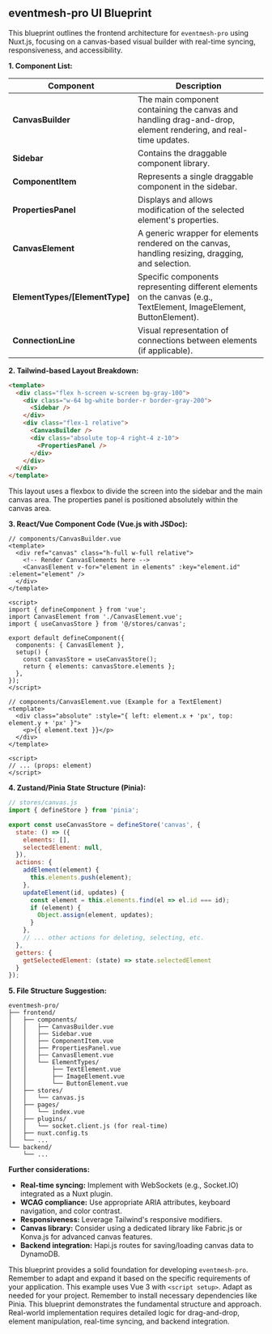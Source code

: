 ## eventmesh-pro UI Blueprint

This blueprint outlines the frontend architecture for `eventmesh-pro` using Nuxt.js, focusing on a canvas-based visual builder with real-time syncing, responsiveness, and accessibility.

**1. Component List:**

| Component | Description |
|---|---|
| **CanvasBuilder** | The main component containing the canvas and handling drag-and-drop, element rendering, and real-time updates. |
| **Sidebar** | Contains the draggable component library. |
| **ComponentItem** | Represents a single draggable component in the sidebar. |
| **PropertiesPanel** | Displays and allows modification of the selected element's properties. |
| **CanvasElement** | A generic wrapper for elements rendered on the canvas, handling resizing, dragging, and selection. |
| **ElementTypes/[ElementType]** | Specific components representing different elements on the canvas (e.g., TextElement, ImageElement, ButtonElement). |
| **ConnectionLine** | Visual representation of connections between elements (if applicable). |


**2. Tailwind-based Layout Breakdown:**

```html
<template>
  <div class="flex h-screen w-screen bg-gray-100">
    <div class="w-64 bg-white border-r border-gray-200">
      <Sidebar />
    </div>
    <div class="flex-1 relative">
      <CanvasBuilder />
      <div class="absolute top-4 right-4 z-10">
        <PropertiesPanel />
      </div>
    </div>
  </div>
</template>
```

This layout uses a flexbox to divide the screen into the sidebar and the main canvas area. The properties panel is positioned absolutely within the canvas area.


**3. React/Vue Component Code (Vue.js with JSDoc):**

```vue
// components/CanvasBuilder.vue
<template>
  <div ref="canvas" class="h-full w-full relative">
    <!-- Render CanvasElements here -->
    <CanvasElement v-for="element in elements" :key="element.id" :element="element" />
  </div>
</template>

<script>
import { defineComponent } from 'vue';
import CanvasElement from './CanvasElement.vue';
import { useCanvasStore } from '@/stores/canvas';

export default defineComponent({
  components: { CanvasElement },
  setup() {
    const canvasStore = useCanvasStore();
    return { elements: canvasStore.elements };
  },
});
</script>

// components/CanvasElement.vue (Example for a TextElement)
<template>
  <div class="absolute" :style="{ left: element.x + 'px', top: element.y + 'px' }">
    <p>{{ element.text }}</p>
  </div>
</template>

<script>
// ... (props: element)
</script>
```


**4. Zustand/Pinia State Structure (Pinia):**

```javascript
// stores/canvas.js
import { defineStore } from 'pinia';

export const useCanvasStore = defineStore('canvas', {
  state: () => ({
    elements: [],
    selectedElement: null,
  }),
  actions: {
    addElement(element) {
      this.elements.push(element);
    },
    updateElement(id, updates) {
      const element = this.elements.find(el => el.id === id);
      if (element) {
        Object.assign(element, updates);
      }
    },
    // ... other actions for deleting, selecting, etc.
  },
  getters: {
    getSelectedElement: (state) => state.selectedElement
  }
});

```


**5. File Structure Suggestion:**

```
eventmesh-pro/
├── frontend/
│   ├── components/
│   │   ├── CanvasBuilder.vue
│   │   ├── Sidebar.vue
│   │   ├── ComponentItem.vue
│   │   ├── PropertiesPanel.vue
│   │   ├── CanvasElement.vue
│   │   └── ElementTypes/
│   │       ├── TextElement.vue
│   │       ├── ImageElement.vue
│   │       └── ButtonElement.vue
│   ├── stores/
│   │   └── canvas.js
│   ├── pages/
│   │   └── index.vue
│   ├── plugins/
│   │   └── socket.client.js (for real-time)
│   ├── nuxt.config.ts
│   └── ...
└── backend/
    └── ...
```

**Further considerations:**

* **Real-time syncing:** Implement with WebSockets (e.g., Socket.IO) integrated as a Nuxt plugin.
* **WCAG compliance:** Use appropriate ARIA attributes, keyboard navigation, and color contrast.
* **Responsiveness:** Leverage Tailwind's responsive modifiers.
* **Canvas library:** Consider using a dedicated library like Fabric.js or Konva.js for advanced canvas features.
* **Backend integration:** Hapi.js routes for saving/loading canvas data to DynamoDB.


This blueprint provides a solid foundation for developing `eventmesh-pro`. Remember to adapt and expand it based on the specific requirements of your application.  This example uses Vue 3 with `<script setup>`.  Adapt as needed for your project.  Remember to install necessary dependencies like Pinia.  This blueprint demonstrates the fundamental structure and approach. Real-world implementation requires detailed logic for drag-and-drop, element manipulation, real-time syncing, and backend integration.